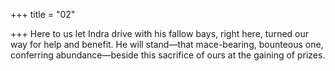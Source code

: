 +++
title = "02"

+++
Here to us let Indra drive with his fallow bays, right here, turned our way  for help and benefit.
He will stand—that mace-bearing, bounteous one, conferring
abundance—beside this sacrifice of ours at the gaining of prizes.